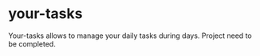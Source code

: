 # your-tasks
Your-tasks allows to manage your daily tasks during days.
Project need to be completed.
